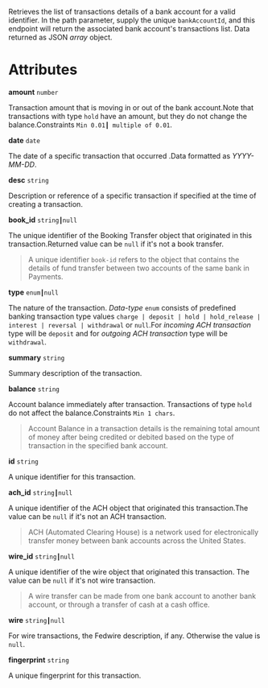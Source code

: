 Retrieves the list of transactions details of a bank account for a valid identifier. In the path parameter, supply the unique `bankAccountId`, and this endpoint will return the associated bank account's transactions list. Data returned as JSON _array_ object.


# Attributes

<strong>amount</strong> `number`

Transaction amount that is moving in or out of the bank account.Note that transactions with type `hold` have an amount, but they do not change the balance.Constraints `Min 0.01┃ multiple of 0.01`.

<strong>date</strong> `date`

The date of a specific transaction that occurred .Data formatted as _YYYY-MM-DD_.

<strong>desc</strong> `string`

Description or reference of a specific transaction if specified at the time of creating a transaction.

<strong>book_id</strong> `string┃null`

The unique identifier of the Booking Transfer object that originated in this transaction.Returned value can be `null` if it's not a book transfer.

> A unique identifier `book-id` refers to the object that contains the details of fund transfer between two accounts of the same bank in Payments. 

<strong>type</strong> `enum┃null`

The nature of the transaction. _Data-type_ `enum` consists of predefined banking transaction type values `charge | deposit | hold | hold_release | interest | reversal | withdrawal` or `null`.For _incoming ACH transaction_ type will be `deposit` and for _outgoing ACH transaction_ type will be `withdrawal`.

<strong> summary</strong> `string`

Summary description of the transaction.

<strong>balance</strong> `string`

Account balance immediately after transaction. Transactions of type `hold` do not affect the balance.Constraints `Min 1 chars`.

> Account Balance in a transaction details is the remaining total amount of money after being credited or debited based on the type of transaction in the specified bank account.

<strong>id</strong> `string`

A unique identifier for this transaction.

<strong>ach_id</strong> `string┃null`

A unique identifier of the ACH object that originated this transaction.The value can be `null` if it's not an ACH transaction. 

> ACH (Automated Clearing House) is a network used for electronically transfer money between bank accounts across the United States.

<strong>wire_id</strong> `string┃null`

A unique identifier of the wire object that originated this transaction. The value can be `null` if it's not wire transaction. 

> A wire transfer can be made from one bank account to another bank account, or through a transfer of cash at a cash office.

<strong>wire</strong> `string┃null`

For wire transactions, the Fedwire description, if any. Otherwise the value is `null`.

<strong>fingerprint</strong> `string`

A unique fingerprint for this transaction.